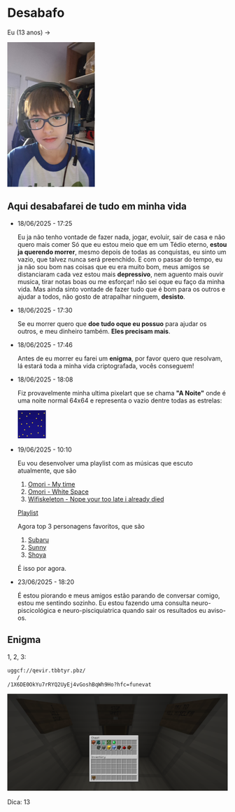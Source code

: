# Desabafo

Eu (13 anos) ->

<img src="me.jpg" width="200" height="330"/>

## Aqui desabafarei de tudo em minha vida

- 18/06/2025 - 17:25

    Eu ja não tenho vontade de fazer nada, jogar, evoluir, sair de casa e não quero mais comer
    Só que eu estou meio que em um Tédio eterno, **estou ja querendo morrer**, mesmo depois de todas
    as conquistas, eu sinto um vazio, que talvez nunca será preenchido.
    E com o passar do tempo, eu ja não sou bom nas coisas que eu era muito bom, meus amigos se distanciaram
    cada vez estou mais **depressivo**, nem aguento mais ouvir musica, tirar notas boas ou me esforçar!
    não sei oque eu faço da minha vida.
    Mas ainda sinto vontade de fazer tudo que é bom para os outros e ajudar a todos, não gosto de atrapalhar
    ninguem, **desisto**.

- 18/06/2025 - 17:30

    Se eu morrer quero que **doe tudo oque eu possuo** para ajudar os outros, e meu dinheiro também.
    **Eles precisam mais**.

- 18/06/2025 - 17:46

    Antes de eu morrer eu farei um **enigma**, por favor quero que resolvam, lá estará toda a minha vida criptografada, vocês conseguem!

- 18/06/2025 - 18:08

    Fiz provavelmente minha ultima pixelart que se chama **"A Noite"** onde é uma noite normal 64x64 e representa o vazio dentre todas as estrelas:

    ![A Noite](noite_estrelada.png)

- 19/06/2025 - 10:10

    Eu vou desenvolver uma playlist com as músicas que escuto atualmente, que são

    1. [Omori - My time](https://www.youtube.com/watch?v=FdmELnpjTpw)
    2. [Omori - White Space](https://www.youtube.com/watch?v=6AauVYS69S0)
    3. [Wifiskeleton - Nope your too late i already died](https://www.youtube.com/watch?v=I37l6C7UB5w)

    [Playlist](https://www.youtube.com/watch?v=YoENXBMumXA&list=PLIISKsRvZANXTOt029e2NxbPXbuSdkyvE)

    Agora top 3 personagens favoritos, que são

    1. [Subaru](https://rezero.fandom.com/pt-br/wiki/Natsuki_Subaru)
    2. [Sunny](https://omori.fandom.com/wiki/SUNNY)
    3. [Shoya](https://koenokatachi-fandom-com.translate.goog/wiki/Sh%C5%8Dya_Ishida?_x_tr_sl=en&_x_tr_tl=pt&_x_tr_hl=pt&_x_tr_pto=tc)

    É isso por agora.

- 23/06/2025 - 18:20

    É estou piorando e meus amigos estão parando de conversar comigo, estou me sentindo
    sozinho. Eu estou fazendo uma consulta neuro-piscicológica e neuro-pisciquiatrica quando sair os
    resultados eu aviso-os.
    
## Enigma

 1, 2, 3:
 ```
 uggcf://qevir.tbbtyr.pbz/
    /
 /1X6DE0OkYu7rRYQ2UyEj4vGoshBqWh9Ho?hfc=funevat
 ```

 ![Minecraft](minecraft.png)

 Dica: 13
